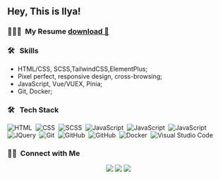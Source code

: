 ## Hey, This is Ilya!

### 👨🏻‍💻 &nbsp;My Resume <a download href="https://github.com/ilysha755/ilysha-portfolio/blob/main/src/assets/ilya755.pdff">download 💾</a>

### 🛠 &nbsp; Skills
- HTML/CSS, SCSS,TailwindCSS,ElementPlus;
- Pixel perfect, responsive design, cross-browsing;
- JavaScript, Vue/VUEX, Pinia;
- Git, Docker;

### 🛠 &nbsp; Tech Stack

![HTML](https://img.shields.io/badge/-HTML-05122A?style=flat&logo=HTML5)&nbsp;
![CSS](https://img.shields.io/badge/-CSS-05122A?style=flat&logo=CSS3&logoColor=1572B6)&nbsp;
![SCSS](https://img.shields.io/badge/-Sass-05122A?style=flat&logo=SASS)&nbsp;
![JavaScript](https://img.shields.io/badge/-JavaScript-05122A?style=flat&logo=javascript)&nbsp;
![JavaScript](https://img.shields.io/badge/-Vue_JS-05122A?style=flat&logo=vuedotjs)&nbsp;
![JavaScript](https://img.shields.io/badge/--05122A?style=flat&logo=)&nbsp;
![JQuery](https://img.shields.io/badge/-JQuery-05122A?style=flat&logo=JQuery)&nbsp;
![Git](https://img.shields.io/badge/-Git-05122A?style=flat&logo=git)&nbsp;
![GitHub](https://img.shields.io/badge/-GitHub-05122A?style=flat&logo=github)&nbsp;
![GitHub](https://img.shields.io/badge/-BitBucket-05122A?style=flat&logo=bitbucket)&nbsp;
![Docker](https://img.shields.io/badge/-Docker-05122A?style=flat&logo=Docker)&nbsp;
![Visual Studio Code](https://img.shields.io/badge/-Visual%20Studio%20Code-05122A?style=flat&logo=visual-studio-code&logoColor=007ACC)&nbsp;


### 🤝🏻 &nbsp;Connect with Me

<p align="center">
<a href="https://t.me/ilysha755"><img src="https://img.shields.io/badge/-Telegram-0077B5?style=flat&logo=Telegram&logoColor=white"/></a>
<a href="mailto:ilyarubtcov755@gmail.com"><img src="https://img.shields.io/badge/-GMail-c14438?style=flat&logo=Gmail&logoColor=white&link=mailto:ilyarubtcov755@gmail.com"/></a>
<a href="https://github.com/ilysha755"><img src="https://img.shields.io/badge/-GitHub-grey?style=flat&logo=github&logoColor=white"/></a>
</p>

[//]: # (&#40;dark, nord, graywhite, vision-friendly-dark&#41;)

